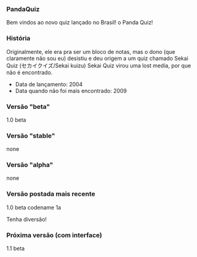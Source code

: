 ### PandaQuiz
 
Bem vindos ao novo quiz lançado no Brasil! o Panda Quiz!

### História

Originalmente, ele era pra ser um bloco de notas, mas o dono (que claramente não sou eu) desistiu e deu origem a um quiz chamado Sekai Quiz (セカイクイズ/Sekai kuizu)
 Sekai Quiz virou uma lost media, por que não é encontrado.
- Data de lançamento: 2004
- Data quando não foi mais encontrado: 2009

### Versão "beta"
1.0 beta
### Versão "stable"
none
### Versão "alpha"
none
### Versão postada mais recente
1.0 beta codename 1a

Tenha diversão!

### Próxima versão (com interface)
1.1 beta
